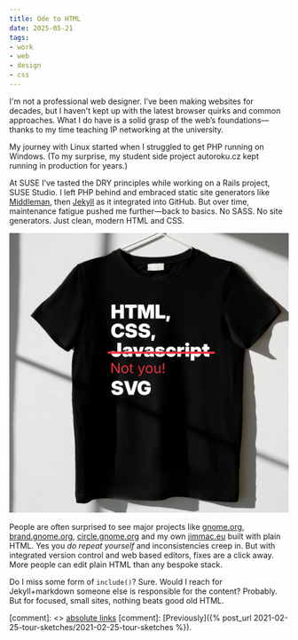 ```yaml
---
title: Ode to HTML
date: 2025-05-21
tags:
- work
- web
- design
- css
---
```



I'm not a professional web designer. I’ve been making websites for decades, but I haven't kept up with the latest browser quirks and common approaches. What I do have is a solid grasp of the web’s foundations—thanks to my time teaching IP networking at the university.

My journey with Linux started when I struggled to get PHP running on Windows. (To my surprise, my student side project autoroku.cz kept running in production for years.)

<!--
The reason I ever got interested in Linux was partly due to the difficulties getting a PHP interpreter running on Windows (I was shocked to see my student freelance side job autoroku.cz continue to be run at production for years).
-->

At SUSE I've tasted the DRY principles while working on a Rails project, SUSE Studio.  I left PHP behind and embraced static site generators like [Middleman](https://middlemanapp.com/), then [Jekyll](https://jekyllrb.com/) as it integrated into GitHub. But over time, maintenance fatigue pushed me further—back to basics. No SASS. No site generators. Just clean, modern HTML and CSS.

![Javascript no thank you](web-design.webp)

People are often surprised to see major projects like [gnome.org](https://www.gnome.org), [brand.gnome.org](https://brand.gnome.org), [circle.gnome.org](https://circle.gnome.org) and my own [jimmac.eu](https://jimmac.eu) built with plain HTML. Yes you *do repeat yourself* and inconsistencies creep in. But with integrated version control and web based editors, fixes are a click away. More people can edit plain HTML than any bespoke stack.

Do I miss some form of `include()`? Sure. Would I reach for  Jekyll+markdown someone else is responsible for the content? Probably. But for focused, small sites, nothing beats good old HTML.

[comment]: <> <a href="{{ site.url }}{{ page.url }}">absolute links</a>
[comment]: [Previously]({% post_url 2021-02-25-tour-sketches/2021-02-25-tour-sketches %}).


